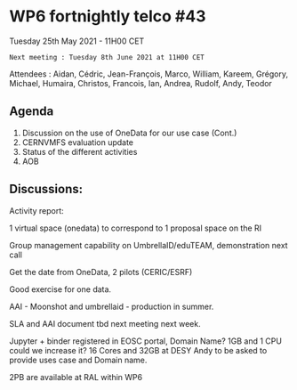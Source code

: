 #  WP6 fortnightly telco #43

Tuesday 25th May 2021 - 11H00 CET

	Next meeting : Tuesday 8th June 2021 at 11H00 CET

Attendees :  Aidan, Cédric, Jean-François, Marco, William, Kareem, Grégory,  Michael, Humaira, Christos, Francois, Ian, Andrea, Rudolf, Andy, Teodor



## Agenda

1. Discussion on the use of OneData for our use case (Cont.) 
2. CERNVMFS evaluation update
3. Status of the different activities 
4. AOB

## Discussions:

Activity report:



1 virtual space (onedata) to correspond to 1 proposal space on the RI

Group management capability on UmbrellaID/eduTEAM, demonstration next call

Get the date from OneData, 2 pilots (CERIC/ESRF) 

Good exercise for one data.

AAI - Moonshot and umbrellaid - production in summer.

SLA and AAI document tbd next meeting next week.

Jupyter + binder registered in EOSC portal, Domain Name? 1GB and 1 CPU could we increase it? 16 Cores and 32GB at DESY
Andy to be asked to provide uses case and Domain name.

2PB are available at RAL within WP6
